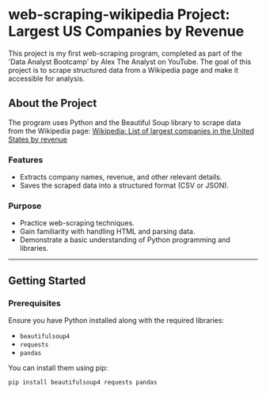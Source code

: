 # web-scraping-wikipedia Project: Largest US Companies by Revenue

This project is my first web-scraping program, completed as part of the 'Data Analyst Bootcamp' by Alex The Analyst on YouTube. The goal of this project is to scrape structured data from a Wikipedia page and make it accessible for analysis.

## About the Project

The program uses Python and the Beautiful Soup library to scrape data from the Wikipedia page:
[Wikipedia: List of largest companies in the United States by revenue](https://en.wikipedia.org/wiki/List_of_largest_companies_in_the_United_States_by_revenue)

### Features
- Extracts company names, revenue, and other relevant details.
- Saves the scraped data into a structured format (CSV or JSON).

### Purpose
- Practice web-scraping techniques.
- Gain familiarity with handling HTML and parsing data.
- Demonstrate a basic understanding of Python programming and libraries.

---

## Getting Started

### Prerequisites
Ensure you have Python installed along with the required libraries:
- `beautifulsoup4`
- `requests`
- `pandas`

You can install them using pip:
```bash
pip install beautifulsoup4 requests pandas
